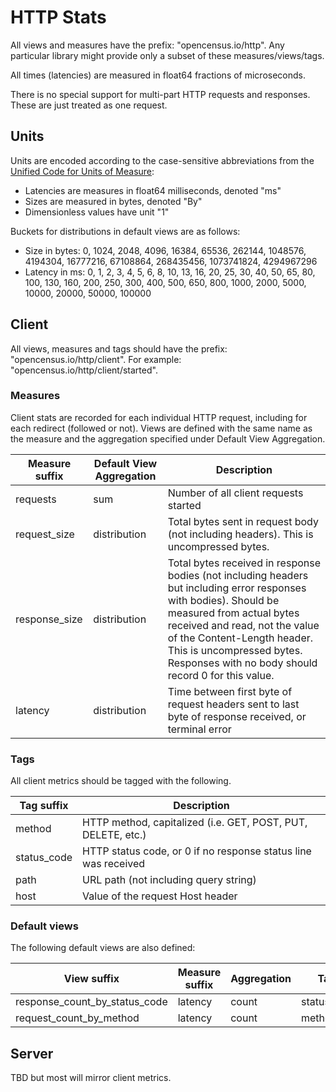 # HTTP Stats

All views and measures have the prefix: "opencensus.io/http". Any particular library might provide only a subset of these measures/views/tags.

All times (latencies) are measured in float64 fractions of microseconds.

There is no special support for multi-part HTTP requests and responses. These are just treated as one request.

## Units

Units are encoded according to the case-sensitive abbreviations from the [Unified Code for Units of Measure](http://unitsofmeasure.org/ucum.html):

* Latencies are measures in float64 milliseconds, denoted "ms"
* Sizes are measured in bytes, denoted "By"
* Dimensionless values have unit "1"

Buckets for distributions in default views are as follows:

* Size in bytes: 0, 1024, 2048, 4096, 16384, 65536, 262144, 1048576, 4194304, 16777216, 67108864, 268435456, 1073741824, 4294967296
* Latency in ms: 0, 1, 2, 3, 4, 5, 6, 8, 10, 13, 16, 20, 25, 30, 40, 50, 65, 80, 100, 130, 160, 200, 250, 300, 400, 500, 650, 800, 1000, 2000, 5000, 10000, 20000, 50000, 100000

## Client

All views, measures and tags should have the prefix: "opencensus.io/http/client". For example: "opencensus.io/http/client/started".

### Measures

Client stats are recorded for each individual HTTP request, including for each redirect (followed or not). 
Views are defined with the same name as the measure and the aggregation specified under Default View Aggregation.

| Measure suffix | Default View Aggregation | Description                                                                                                                                                                                                                                                                                       |
|----------------|--------------------------|---------------------------------------------------------------------------------------------------------------------------------------------------------------------------------------------------------------------------------------------------------------------------------------------------|
| requests       | sum                      | Number of all client requests started                                                                                                                                                                                                                                                             |
| request_size   | distribution             | Total bytes sent in request body (not including headers). This is uncompressed bytes.                                                                                                                                                                                                             |
| response_size  | distribution             | Total bytes received in response bodies (not including headers but including error responses with bodies). Should be measured from actual bytes received and read, not the value of the Content-Length header. This is uncompressed bytes. Responses with no body should record 0 for this value. |
| latency        | distribution             | Time between first byte of request headers sent to last byte of response received, or terminal error                                                                                                                                                                                              |

### Tags

All client metrics should be tagged with the following.

| Tag suffix    | Description                                                    |
|---------------|----------------------------------------------------------------|
| method        | HTTP method, capitalized (i.e. GET, POST, PUT, DELETE, etc.)   |
| status_code   | HTTP status code, or 0 if no response status line was received |
| path          | URL path (not including query string)                          |
| host          | Value of the request Host header                               |

### Default views

The following default views are also defined:

| View suffix                   | Measure suffix | Aggregation | Tags        |
|-------------------------------|----------------|-------------|-------------|
| response_count_by_status_code | latency        | count       | status_code |
| request_count_by_method       | latency        | count       | method      |

## Server

TBD but most will mirror client metrics.
